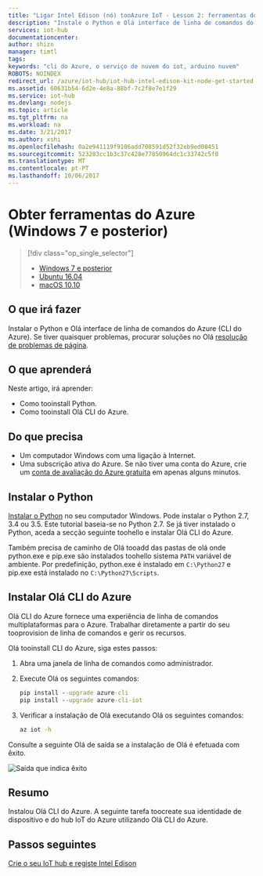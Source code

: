 ```yaml
---
title: "Ligar Intel Edison (nó) tooAzure IoT - Lesson 2: ferramentas do Azure (Windows) | Microsoft Docs"
description: "Instale o Python e Olá interface de linha de comandos do Azure (CLI do Azure) no Windows 7 e versões posteriores."
services: iot-hub
documentationcenter: 
author: shizn
manager: timtl
tags: 
keywords: "cli do Azure, o serviço de nuvem do iot, arduino nuvem"
ROBOTS: NOINDEX
redirect_url: /azure/iot-hub/iot-hub-intel-edison-kit-node-get-started
ms.assetid: 60631b54-6d2e-4e8a-88bf-7c2f8e7e1f29
ms.service: iot-hub
ms.devlang: nodejs
ms.topic: article
ms.tgt_pltfrm: na
ms.workload: na
ms.date: 3/21/2017
ms.author: xshi
ms.openlocfilehash: 0a2e941119f9106add708591d52f32eb9ed08451
ms.sourcegitcommit: 523283cc1b3c37c428e77850964dc1c33742c5f0
ms.translationtype: MT
ms.contentlocale: pt-PT
ms.lasthandoff: 10/06/2017
---
```

# <a name="get-azure-tools-windows-7-and-later"></a>Obter ferramentas do Azure (Windows 7 e posterior)
> [!div class="op_single_selector"]
> * [Windows 7 e posterior][windows]
> * [Ubuntu 16.04][ubuntu]
> * [macOS 10.10][macos]

## <a name="what-you-will-do"></a>O que irá fazer
Instalar o Python e Olá interface de linha de comandos do Azure (CLI do Azure). Se tiver quaisquer problemas, procurar soluções no Olá [resolução de problemas de página][troubleshooting].

## <a name="what-you-will-learn"></a>O que aprenderá
Neste artigo, irá aprender:
* Como tooinstall Python.
* Como tooinstall Olá CLI do Azure.

## <a name="what-you-need"></a>Do que precisa
* Um computador Windows com uma ligação à Internet.
* Uma subscrição ativa do Azure. Se não tiver uma conta do Azure, crie um [conta de avaliação do Azure gratuita](http://azure.microsoft.com/pricing/free-trial/) em apenas alguns minutos.

## <a name="install-python"></a>Instalar o Python
[Instalar o Python](https://www.python.org/downloads/) no seu computador Windows. Pode instalar o Python 2.7, 3.4 ou 3.5. Este tutorial baseia-se no Python 2.7. Se já tiver instalado o Python, aceda a secção seguinte toohello e instalar Olá CLI do Azure.

Também precisa de caminho de Olá tooadd das pastas de olá onde python.exe e pip.exe são instalados toohello sistema `PATH` variável de ambiente. Por predefinição, python.exe é instalado em `C:\Python27` e pip.exe está instalado no `C:\Python27\Scripts`.

## <a name="install-hello-azure-cli"></a>Instalar Olá CLI do Azure
Olá CLI do Azure fornece uma experiência de linha de comandos multiplataformas para o Azure. Trabalhar diretamente a partir do seu tooprovision de linha de comandos e gerir os recursos.

Olá tooinstall CLI do Azure, siga estes passos:

1. Abra uma janela de linha de comandos como administrador.
2. Execute Olá os seguintes comandos:

   ```cmd
   pip install --upgrade azure-cli
   pip install --upgrade azure-cli-iot
   ```
3. Verificar a instalação de Olá executando Olá os seguintes comandos:

   ```cmd
   az iot -h
   ```

Consulte a seguinte Olá de saída se a instalação de Olá é efetuada com êxito.

![Saída que indica êxito](media/iot-hub-intel-edison-lessons/lesson2/az_iot_help_win.png)

## <a name="summary"></a>Resumo
Instalou Olá CLI do Azure. A seguinte tarefa toocreate sua identidade de dispositivo e do hub IoT do Azure utilizando Olá CLI do Azure.

## <a name="next-steps"></a>Passos seguintes
[Crie o seu IoT hub e registe Intel Edison][create-your-iot-hub-and-register-intel-edison]
<!-- Images and links -->

[troubleshooting]: iot-hub-intel-edison-kit-node-troubleshooting.md
[create-your-iot-hub-and-register-intel-edison]: iot-hub-intel-edison-kit-node-lesson2-prepare-azure-iot-hub.md
[windows]: iot-hub-intel-edison-kit-node-lesson2-get-azure-tools-win32.md
[ubuntu]: iot-hub-intel-edison-kit-node-lesson2-get-azure-tools-ubuntu.md
[macos]: iot-hub-intel-edison-kit-node-lesson2-get-azure-tools-mac.md
